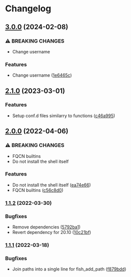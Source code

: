 # Changelog

## [3.0.0](https://github.com/agl4/ansible-role-shell-fish/compare/v2.1.0...v3.0.0) (2024-02-08)


### ⚠ BREAKING CHANGES

* Change username

### Features

* Change username ([1e6465c](https://github.com/agl4/ansible-role-shell-fish/commit/1e6465c2f3ac7d88896cf62089b5d049edd381c6))

## [2.1.0](https://github.com/agl4/ansible-role-shell-fish/compare/v2.0.0...v2.1.0) (2023-03-01)


### Features

* Setup conf.d files similarry to functions ([c46a995](https://github.com/agl4/ansible-role-shell-fish/commit/c46a995e9c9656576defd45d45f7e7363351a4d5))

## [2.0.0](https://github.com/agl4/ansible-role-shell-fish/compare/v1.1.2...v2.0.0) (2022-04-06)


### ⚠ BREAKING CHANGES

* FQCN builtins
* Do not install the shell itself

### Features

* Do not install the shell itself ([ea74e66](https://github.com/agl4/ansible-role-shell-fish/commit/ea74e66fc0aeec8e982e667aa3d957c618a296ee))
* FQCN builtins ([c56c8d0](https://github.com/agl4/ansible-role-shell-fish/commit/c56c8d03aacbaf41eee702f706436edd92225a34))

### [1.1.2](https://www.github.com/agl4/ansible-role-shell-fish/compare/v1.1.1...v1.1.2) (2022-03-30)


### Bugfixes

* Remove dependencies ([5792ba1](https://www.github.com/agl4/ansible-role-shell-fish/commit/5792ba164c393304da86d65357678ab5c4e0cbb0))
* Revert dependency for 20.10 ([10c21bf](https://www.github.com/agl4/ansible-role-shell-fish/commit/10c21bf31f75619866ee247029e633ffe257c595))

### [1.1.1](https://www.github.com/agl4/ansible-role-shell-fish/compare/v1.1.0...v1.1.1) (2022-03-18)


### Bugfixes

* Join paths into a single line for fish_add_path ([f879bdd](https://www.github.com/agl4/ansible-role-shell-fish/commit/f879bdd8d39db52066f6986dc5670154200215df))

